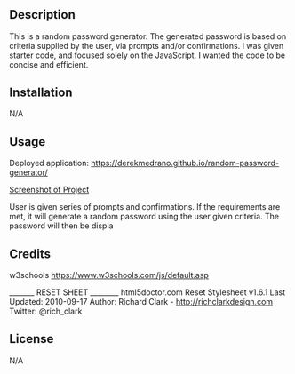 # <homework-3>

## Description
  This is a random password generator. The generated password is based on criteria supplied by the user, via prompts and/or confirmations.
  I was given starter code, and focused solely on the JavaScript. I wanted the code to be concise and efficient. 

## Installation
N/A
## Usage
Deployed application: https://derekmedrano.github.io/random-password-generator/

[Screenshot of Project](assets/images/hw3ss.jpg)

User is given series of prompts and confirmations. If the requirements are met, it will generate a random password using the user given criteria. The password will then be displa

## Credits
w3schools
https://www.w3schools.com/js/default.asp

_______ RESET SHEET  ________
html5doctor.com Reset Stylesheet
v1.6.1
Last Updated: 2010-09-17
Author: Richard Clark - http://richclarkdesign.com
Twitter: @rich_clark

## License
N/A